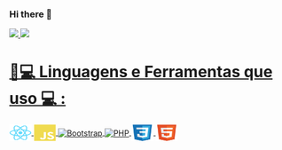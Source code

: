 ### Hi there 👋

<Div>
<a href="https://github.com/quelenpereira.">
<img height="180em" src="https://github-readme-stats.vercel.app/api?username=quelenpereira&show_icons=true&theme=dracula&include_all_commits=true&count_private=true" largura = "500px"/> <img height="180em" src= "https://github-readme-stats.vercel.app/api/top-langs/?username=quelenpereira&layout=compact&langs_count=7&theme=dracula"largura = "500px"/>
</Div>

  
  # 🚀💻 Linguagens e Ferramentas que uso 💻 :
  
  <img align="center" alt="React" height="30" width="40" src="https://raw.githubusercontent.com/devicons/devicon/master/icons/react/react-original.svg">
  <img align="center" alt="javascript" height="30" width="40" src="https://raw.githubusercontent.com/devicons/devicon/master/icons/javascript/javascript-plain.svg">
  <img align="center" alt="Bootstrap" height="30" width="40" src="https://cdn.jsdelivr.net/gh/devicons/devicon/icons/bootstrap/bootstrap-original-wordmark.svg">
  <img align="center" alt="PHP" height="30" width="40" src="https://cdn.jsdelivr.net/gh/devicons/devicon/icons/php/php-original.svg">
  <img align="center" alt="CSS" height="30" width="40" src="https://raw.githubusercontent.com/devicons/devicon/master/icons/css3/css3-original.svg">
  <img align="center" alt="HTML" height="30" width="40" src="https://raw.githubusercontent.com/devicons/devicon/master/icons/html5/html5-original.svg">






